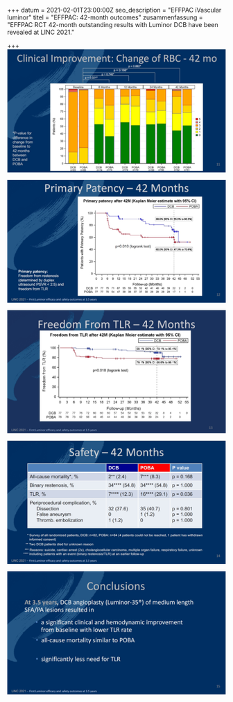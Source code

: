 +++
datum = 2021-02-01T23:00:00Z
seo_description = "EFFPAC iVascular luminor"
titel = "EFFPAC: 42-month outcomes"
zusammenfassung = "EFFPAC RCT 42-month outstanding results with Luminor DCB have been revealed at LINC 2021."

+++
![](/uploads/2021/02/02/effpac-42-1.jpg)

![](/uploads/2021/02/02/effpac-42-2.jpg)

![](/uploads/2021/02/02/effpac-42-32.jpg)

![](/uploads/2021/02/02/effpac-42-4.jpg)

![](/uploads/2021/02/02/effpac-42-5.jpg)